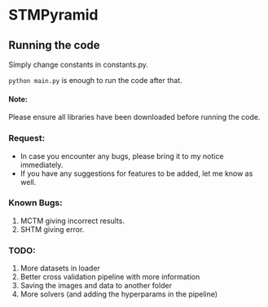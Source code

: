 # STMPyramid
## Running the code
Simply change constants in constants.py.


```python main.py``` is enough to run the code after that.

#### Note:
Please ensure all libraries have been downloaded before running the code.

### Request:
- In case you encounter any bugs, please bring it to my notice immediately.
- If you have any suggestions for features to be added, let me know as well.

### Known Bugs:
1. MCTM giving incorrect results.
2. SHTM giving error.

### TODO:
1. More datasets in loader
2. Better cross validation pipeline with more information
3. Saving the images and data to another folder
4. More solvers (and adding the hyperparams in the pipeline)
